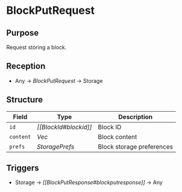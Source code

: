 # BlockPutRequest

## Purpose

<!-- ANCHOR: purpose -->
Request storing a block.
<!-- ANCHOR_END: purpose -->

## Reception

<!-- ANCHOR: reception -->
- Any $\to$ *BlockPutRequest* $\to$ Storage
<!-- ANCHOR_END: reception -->

## Structure

| Field     | Type                  | Description               |
|-----------|-----------------------|---------------------------|
| `id`      | *[[BlockId#blockid]]* | Block ID                  |
| `content` | *Vec<u8>*             | Block content             |
| `prefs`   | *StoragePrefs*        | Block storage preferences |

## Triggers

<!-- ANCHOR: triggers -->
- Storage $\to$ *[[BlockPutResponse#blockputresponse]]* $\to$ Any
<!-- ANCHOR_END: triggers -->
